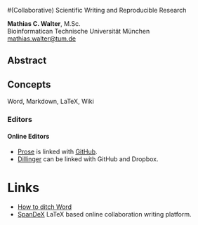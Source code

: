 #(Collaborative) Scientific Writing and Reproducible Research

**Mathias C. Walter**, M.Sc.  
Bioinformatican
Technische Universität München  
[mathias.walter@tum.de](mailto:mathias.walter@tum.de)

## Abstract

## Concepts

Word, Markdown, LaTeX, Wiki

### Editors

#### Online Editors

* [Prose](http://prose.io) is linked with [GitHub](http://github.com).
* [Dillinger](http://dillinger.io) can be linked with GitHub and Dropbox.

# Links
* [How to ditch Word](http://t.co/nGG6yJ4Z)
* [SpanDeX](http://spandex.io) LaTeX based online collaboration writing platform.